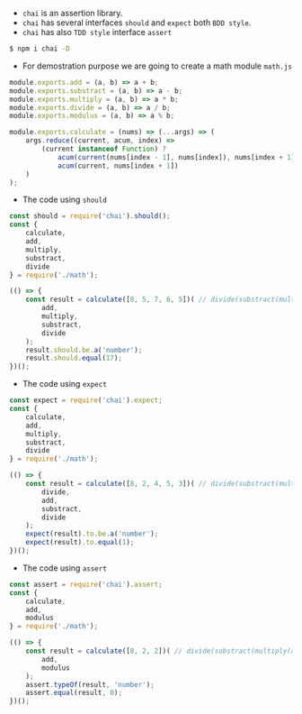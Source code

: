 * `chai` is an assertion library. 
* `chai` has several interfaces `should` and `expect` both `BDD style`.
* `chai` has also `TDD style` interface `assert`

```bash
$ npm i chai -D
```

* For demostration purpose we are going to create a math module `math.js`

```javascript math.js
module.exports.add = (a, b) => a + b;
module.exports.substract = (a, b) => a - b;
module.exports.multiply = (a, b) => a * b;
module.exports.divide = (a, b) => a / b;
module.exports.modulus = (a, b) => a % b;

module.exports.calculate = (nums) => (...args) => (
    args.reduce((current, acum, index) =>
        (current instanceof Function) ?
            acum(current(nums[index - 1], nums[index]), nums[index + 1]) :
            acum(current, nums[index + 1])
    )
);
```

* The code using `should`

```javascript should.js
const should = require('chai').should();
const {
    calculate,
    add,
    multiply,
    substract,
    divide
} = require('./math');

(() => {
    const result = calculate([8, 5, 7, 6, 5])( // divide(substract(multiply(add(8, 5), 7), 6), 5)
        add,
        multiply,
        substract,
        divide
    );
    result.should.be.a('number');
    result.should.equal(17);
})();

```

* The code using `expect`

```javascript expect.js
const expect = require('chai').expect;
const {
    calculate,
    add,
    multiply,
    substract,
    divide
} = require('./math');

(() => {
    const result = calculate([8, 2, 4, 5, 3])( // divide(substract(multiply(add(8, 5), 7), 6), 5)
        divide,
        add,
        substract,
        divide
    );
    expect(result).to.be.a('number');
    expect(result).to.equal(1);
})();

```
* The code using `assert`

```javascript assert.js
const assert = require('chai').assert;
const {
    calculate,
    add,
    modulus
} = require('./math');

(() => {
    const result = calculate([8, 2, 2])( // divide(substract(multiply(add(8, 5), 7), 6), 5)
        add,
        modulus
    );
    assert.typeOf(result, 'number');
    assert.equal(result, 0);
})();

```
